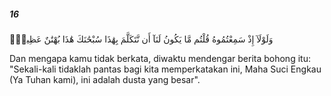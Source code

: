 ##### 16

<span class="ayah">وَلَوْلَآ إِذْ سَمِعْتُمُوهُ قُلْتُم مَّا يَكُونُ لَنَآ أَن نَّتَكَلَّمَ بِهَٰذَا سُبْحَٰنَكَ هَٰذَا بُهْتَٰنٌ عَظِيمٌۭ</span>

<span class="ayah_translation">Dan mengapa kamu tidak berkata, diwaktu mendengar berita bohong itu: "Sekali-kali tidaklah pantas bagi kita memperkatakan ini, Maha Suci Engkau (Ya Tuhan kami), ini adalah dusta yang besar".</span>
